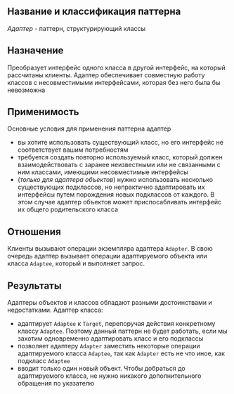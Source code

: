 ## Название и классификация паттерна
*Адаптер* - паттерн, структурирующий классы
## Назначение
Преобразует интерфейс одного класса в другой интерфейс, на который рассчитаны клиенты. Адаптер обеспечивает совместную работу классов с несовместимыми интерфейсами, которая без него была бы невозможна
## Применимость
Основные условия для применения паттерна адаптер
- вы хотите использовать существующий класс, но его интерфейс не соответствует вашим потребностям
- требуется создать повторно используемый класс, который должен взаимодействовать с заранее неизвестными или не связанными с ним классами, имеющими несовместимые интерфейсы
- (*только для адаптера объектов*) нужно использовать несколько существующих подклассов, но непрактично адаптировать их интерфейсы путем порождения новых подклассов от каждого. В этом случае адаптер объектов может приспосабливать интерфейс их общего родительского класса
## Отношения
Клиенты вызывают операции экземпляра адаптера `Adapter`. В свою очередь адаптер вызывает операции адаптируемого объекта или класса `Adaptee`, который и выполняет запрос.
## Результаты
Адаптеры объектов и классов обладают разными достоинствами и недостатками. Адаптер класса:
- адаптирует `Adaptee` к `Target`, перепоручая действия конкретному классу `Adaptee`. Поэтому данный паттерн не будет работать, если мы захотим одновременно адаптировать класс и его подклассы
- позволяет адаптеру `Adapter` заместить некоторые операции адаптируемого класса `Adaptee`, так как `Adapter` есть не что иное, как подкласс `Adaptee`
- вводит только один новый объект. Чтобы добраться до адаптируемого класса, не нужно никакого дополнительного обращения по указателю
